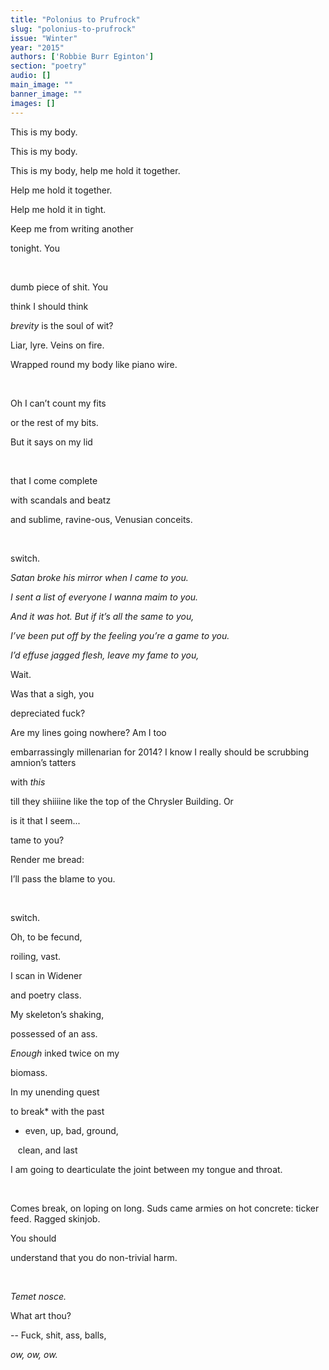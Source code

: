 ```yaml
---
title: "Polonius to Prufrock"
slug: "polonius-to-prufrock"
issue: "Winter"
year: "2015"
authors: ['Robbie Burr Eginton']
section: "poetry"
audio: []
main_image: ""
banner_image: ""
images: []
---
```

This is my body.

 This is my body.

 This is my body, help me hold it together. 

 Help me hold it together.

 Help me hold it in tight.

 Keep me from writing another

 tonight. You

  

 dumb piece of shit. You

 think I should think

 *brevity* is the soul of wit?

 Liar, lyre. Veins on fire.

 Wrapped round my body like piano wire.

  

 Oh I can’t count my fits 

 or the rest of my bits. 

 But it says on my lid

  

 that I come complete

 with scandals and beatz

 and sublime, ravine-ous, Venusian conceits.

  

 switch.

 *Satan broke his mirror when I came to you.*

 *I sent a list of everyone I wanna maim to you.*

 *And it was hot. But if it’s all the same to you,*

 *I’ve been put off by the feeling you’re a game to you.*

 *I’d effuse jagged flesh, leave my fame to you,*

 Wait.

 Was that a sigh, you

 depreciated fuck?

 Are my lines going nowhere? Am I too

 embarrassingly millenarian for 2014? I know I really should be scrubbing amnion’s tatters 

 with *this*

 till they shiiiine like the top of the Chrysler Building. Or

 is it that I seem...

 tame to you?

 Render me bread:

 I’ll pass the blame to you.

  

 switch.

 Oh, to be fecund,

 roiling, vast.

 I scan in Widener

 and poetry class.

 My skeleton’s shaking, 

 possessed of an ass. 

 *Enough* inked twice on my 

 biomass.

 In my unending quest

 to break* with the past

 * even, up, bad, ground,

    clean, and last

 I am going to dearticulate the joint between my tongue and throat.

  

 Comes break, on loping on long. Suds came armies on hot concrete: ticker feed. Ragged skinjob. 

 You should

 understand that you do non-trivial harm.

  

 *Temet nosce.*

 What art thou?

 -- Fuck, shit, ass, balls, 

 *ow, ow, ow.*

